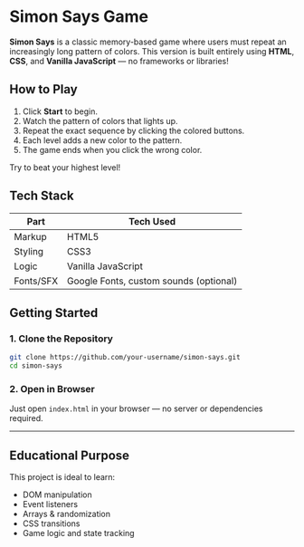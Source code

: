 #  Simon Says Game

**Simon Says** is a classic memory-based game where users must repeat an increasingly long pattern of colors. This version is built entirely using **HTML**, **CSS**, and **Vanilla JavaScript** — no frameworks or libraries!


##  How to Play

1. Click **Start** to begin.
2. Watch the pattern of colors that lights up.
3. Repeat the exact sequence by clicking the colored buttons.
4. Each level adds a new color to the pattern.
5. The game ends when you click the wrong color.

 Try to beat your highest level!


##  Tech Stack

| Part      | Tech Used                              |
| --------- | -------------------------------------- |
| Markup    | HTML5                                  |
| Styling   | CSS3                                   |
| Logic     | Vanilla JavaScript                     |
| Fonts/SFX | Google Fonts, custom sounds (optional) |


##  Getting Started

### 1. Clone the Repository

```bash
git clone https://github.com/your-username/simon-says.git
cd simon-says
```

### 2. Open in Browser

Just open `index.html` in your browser — no server or dependencies required.

---


##  Educational Purpose

This project is ideal to learn:

* DOM manipulation
* Event listeners
* Arrays & randomization
* CSS transitions
* Game logic and state tracking
